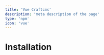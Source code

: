 ```yaml
---
title: 'Vue Craftcms'
description: 'meta description of the page'
type: 'npm'
icon: 'vue'
---
```


# Installation
